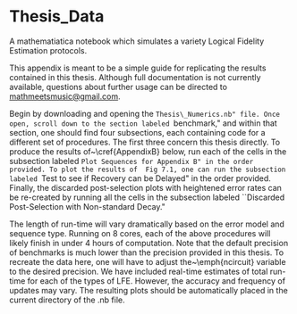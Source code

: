 # Thesis_Data
A mathematiatica notebook which simulates a variety Logical Fidelity Estimation protocols.

This appendix is meant to be a simple guide for replicating the results contained in this thesis. 
Although full documentation is not currently available, questions about further usage can be directed to mathmeetsmusic@gmail.com.


Begin by downloading and opening the ``Thesis\_Numerics.nb" file. Once open, scroll down to the section labeled ``benchmark," and within that section, one 
should find four subsections, each containing code for a different set of procedures. The first three concern this thesis directly. To produce the results 
of~\cref{AppendixB} below, run each of the cells in the subsection labeled ``Plot Sequences for Appendix B" in the order provided. To plot the results of 
Fig 7.1, one can run the subsection labeled ``Test to see if Recovery can be Delayed" in the order provided. Finally, the discarded post-selection plots with 
heightened error rates can be re-created by running all the cells in the subsection labeled ``Discarded Post-Selection with Non-standard Decay."

The length of run-time will vary dramatically based on the error model and sequence type. Running on 8 cores, each of the above procedures will likely finish 
in under 4 hours of computation. Note that the default precision of benchmarks is much lower than the precision provided in this thesis. To recreate the data 
here, one will have to adjust the~\emph{ncircuit} variable to the desired precision. We have included real-time estimates of total run-time for each of the 
types of LFE. However, the accuracy and frequency of updates may vary. The resulting plots should be automatically placed in the current directory of the .nb file.

